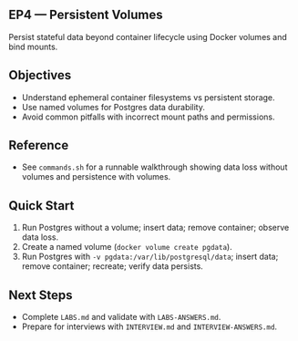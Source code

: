 ## EP4 — Persistent Volumes

Persist stateful data beyond container lifecycle using Docker volumes and bind mounts.

## Objectives
- Understand ephemeral container filesystems vs persistent storage.
- Use named volumes for Postgres data durability.
- Avoid common pitfalls with incorrect mount paths and permissions.

## Reference
- See `commands.sh` for a runnable walkthrough showing data loss without volumes and persistence with volumes.

## Quick Start
1. Run Postgres without a volume; insert data; remove container; observe data loss.
2. Create a named volume (`docker volume create pgdata`).
3. Run Postgres with `-v pgdata:/var/lib/postgresql/data`; insert data; remove container; recreate; verify data persists.

## Next Steps
- Complete `LABS.md` and validate with `LABS-ANSWERS.md`.
- Prepare for interviews with `INTERVIEW.md` and `INTERVIEW-ANSWERS.md`.
